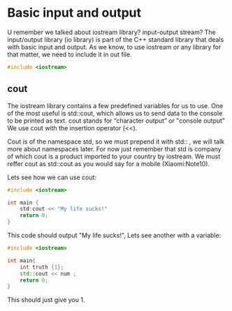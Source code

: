# Basic input and output

U remember we talked about iostream library? input-output stream? The input/output library (io library) is part of the C++ standard library that 
deals with basic input and output. As we know, to use iostream or any library for that matter, we need to include it in out file.

```cpp
#include <iostream>
```

## cout

The iostream library contains a few predefined variables for us to use. One of the most useful is std::cout, 
which allows us to send data to the console to be printed as text. cout stands for “character output” or "console output"
We use cout with the insertion operator (<<).

Cout is of the namespace std, so we must prepend it with std:: , we will talk more about namespaces later.
For now just remember that std is company of which cout is a product imported to your country by iostream.
We must reffer cout as std::cout as you would say for a mobile (Xiaomi:Note10).

Lets see how we can use cout:

```cpp
#include <iostream>

int main {
	std:cout << "My life sucks!"
	return 0;
}
```

This code should output "My life sucks!",
Lets see another with a variable:

```cpp
#include <iostream>

int main{
	int truth {1};
	std::cout << num ;
	return 0;
}
```
This should just give you 1.
